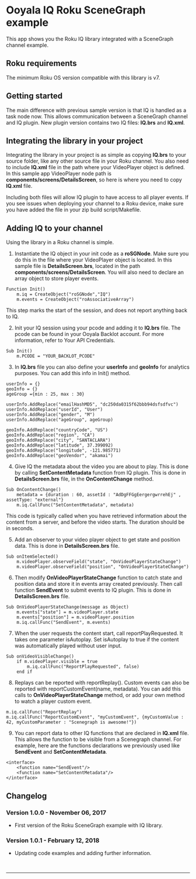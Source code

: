# Ooyala IQ Roku SceneGraph example

This app shows you the Roku IQ library integrated with a SceneGraph channel example.

## Roku requirements

The minimum Roku OS version compatible with this library is v7.

## Getting started

The main difference with previous sample version is that IQ is handled as a task node now. This allows communication between a SceneGraph channel and IQ plugin. New plugin version contains two IQ files: **IQ.brs** and **IQ.xml**.

## Integrating the library in your project

Integrating the library in your project is as simple as copying **IQ.brs** to your source folder, like any other source file in your Roku channel. You also need to include **IQ.xml** file in the path where your VideoPlayer object is defined. In this sample app VideoPlayer node path is **components/screens/DetailsScreen**, so here is where you need to copy **IQ.xml** file.

Including both files will allow IQ plugin to have access to all player events. If you see issues when deploying your channel to a Roku device, make sure you have added the file in your zip build script/Makefile.

## Adding IQ to your channel

Using the library in a Roku channel is simple.

1. Instantiate the IQ object in your init code as a **roSGNode**. Make sure you do this in the file where your VideoPlayer object is located. In this sample file is **DetailsScreen.brs**, located in the path **components/screens/DetailsScreen**. You will also need to declare an array object to store player events.

```
Function Init()
    m.iq = CreateObject("roSGNode","IQ")
    m.events = CreateObject("roAssociativeArray")
```
  This step marks the start of the session, and does not report anything back to IQ.

2. Init your IQ session using your pcode and adding it to **IQ.brs** file. The pcode can be found in your Ooyala Backlot account. For more information, refer to Your API Credentials.

```
Sub Init()
    m.PCODE = "YOUR_BACKLOT_PCODE"
```

3.  In **IQ.brs** file you can also define your **userInfo** and **geoInfo** for analytics purposes. You can add this info in Init() method.

```
userInfo = {}
geoInfo = {}
ageGroup ={min : 25, max : 30}

userInfo.AddReplace("emailHashMD5", "dc250da0315f62bbb94dsfsdfvc")
userInfo.AddReplace("userId", "User")
userInfo.AddReplace("gender", "M")
userInfo.AddReplace("ageGroup", ageGroup)

geoInfo.AddReplace("countryCode", "US")
geoInfo.AddReplace("region", "CA")
geoInfo.AddReplace("city", "SANTACLARA")
geoInfo.AddReplace("latitude", 37.399092)
geoInfo.AddReplace("longitude", -121.985771)
geoInfo.AddReplace("geoVendor", "akamai")

```


4. Give IQ the metadata about the video you are about to play. This is done by calling **SetContentMetadata** function from IQ plugin. This is done in **DetailsScreen.brs** file, in the **OnContentChange** method.

```
Sub OnContentChange()
    metadata = {duration : 60, assetId : "AdDgFFGgEergergwrrehEj" , assetType: "external"}
    m.iq.CallFunc("SetContentMetadata", metadata)
```
This code is typically called when you have retrieved information about the content from a server, and before the video starts. The duration should be in seconds.

5. Add an observer to your video player object to get state and position data. This is done in **DetailsScreen.brs** file.

```
Sub onItemSelected()
    m.videoPlayer.observeField("state", "OnVideoPlayerStateChange")
    m.videoPlayer.observeField("position", "OnVideoPlayerStateChange")
```
6. Then modify **OnVideoPlayerStateChange** function to catch state and position data and store it in events array created previously. Then call function **SendEvent** to submit events to IQ plugin. This is done in **DetailsScreen.brs** file.

```
Sub OnVideoPlayerStateChange(message as Object)
    m.events["state"] = m.videoPlayer.state
    m.events["position"] = m.videoPlayer.position
    m.iq.callFunc("SendEvent", m.events)
```

7. When the user requests the content start, call reportPlayRequested. It takes one parameter isAutoplay. Set isAutoplay to true if the content was automatically played without user input.

```
Sub onVideoVisibleChange()
    if m.videoPlayer.visible = true
        m.iq.callFunc("ReportPlayRequested", false)
    end if
```

8. Replays can be reported with reportReplay(). Custom events can also be reported with reportCustomEvent(name, metadata). You can add this calls to **OnVideoPlayerStateChange** method, or add your own method to watch a player custom event.

```
m.iq.callFunc("ReportReplay")
m.iq.callFunc("ReportCustomEvent", "myCustomEvent", {myCustomValue : 42, myCustomParameter : "Scenegraph is awesome!"})
```

9. You can report data to other IQ functions that are declared in **IQ.xml** file. This allows the function to be visible from a Scenegraph channel. For example, here are the functions declarations we previously used like **SendEvent** and **SetContentMetadata**.

```
<interface>
    <function name="SendEvent"/>
    <function name="SetContentMetadata"/>
</interface>
```

## Changelog
### Version 1.0.0 - November 06, 2017

- First version of the Roku SceneGraph example with IQ library.

### Version 1.0.1 - February 12, 2018

- Updating code examples and adding further information.

<br><hr/>
